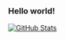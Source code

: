 ### Hello world!

[![GitHub Stats](https://github-readme-stats.vercel.app/api?username=decoyer&theme=great-gatsby&show_icons=true)](https://github.com/decoyer)
